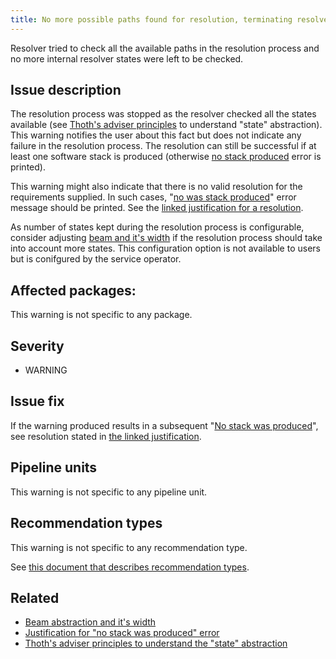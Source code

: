 ```yaml
---
title: No more possible paths found for resolution, terminating resolver in iteration N
---
```


Resolver tried to check all the available paths in the resolution process and
no more internal resolver states were left to be checked.

## Issue description

The resolution process was stopped as the resolver checked all the states
available (see [Thoth's adviser principles][principles] to understand "state"
abstraction). This warning notifies the user about this fact but does not
indicate any failure in the resolution process. The resolution can still be
successful if at least one software stack is produced (otherwise [no stack
produced][no_stack] error is printed).

This warning might also indicate that there is no valid resolution for the
requirements supplied. In such cases, "[no was stack produced][no_stack]" error
message should be printed. See the [linked justification for a
resolution][no_stack].

As number of states kept during the resolution process is configurable,
consider adjusting [beam and it's width][beam] if the resolution process should
take into account more states. This configuration option is not available to
users but is conifgured by the service operator.

## Affected packages:

This warning is not specific to any package.

## Severity

 * WARNING

## Issue fix

If the warning produced results in a subsequent "[No stack was
produced][no_stack]", see resolution stated in [the linked
justification][no_stack].

## Pipeline units

This warning is not specific to any pipeline unit.

## Recommendation types

This warning is not specific to any recommendation type.

See [this document that describes recommendation
types](http://thoth-station.ninja/recommendation-types).

## Related

 * [Beam abstraction and it's width][beam]
 * [Justification for "no stack was produced" error][no_stack]
 * [Thoth's adviser principles to understand the "state" abstraction][principles]

[beam]: https://thoth-station.ninja/docs/developers/adviser/deployment.html#beam-and-it-s-width
[no_stack]: https://thoth-station.ninja/j/no_stack
[principles]: https://thoth-station.ninja/docs/developers/adviser/introduction.html

